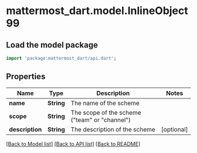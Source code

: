 # mattermost_dart.model.InlineObject99

## Load the model package
```dart
import 'package:mattermost_dart/api.dart';
```

## Properties
Name | Type | Description | Notes
------------ | ------------- | ------------- | -------------
**name** | **String** | The name of the scheme | 
**scope** | **String** | The scope of the scheme (\"team\" or \"channel\") | 
**description** | **String** | The description of the scheme | [optional] 

[[Back to Model list]](../README.md#documentation-for-models) [[Back to API list]](../README.md#documentation-for-api-endpoints) [[Back to README]](../README.md)


